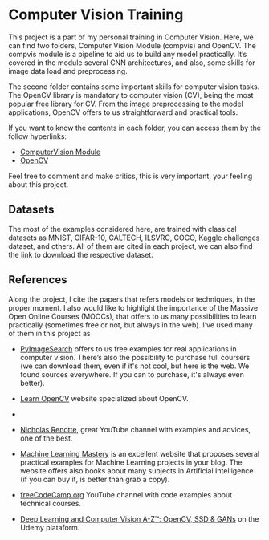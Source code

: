 # Computer Vision Training

This project is a part of my personal training in Computer Vision. Here, we can find two folders, Computer Vision Module (compvis) and OpenCV. The compvis module is a pipeline to aid us to build any model practically. It’s covered in the module several CNN architectures, and also, some skills for image data load and preprocessing.

The second folder contains some important skills for computer vision tasks. The OpenCV library is mandatory to computer vision (CV), being the most popular free library for CV. From the image preprocessing to the model applications, OpenCV offers to us straightforward and practical tools.

If you want to know the contents in each folder, you can access them by the follow hyperlinks:
- [ComputerVision Module](https://github.com/IgorMeloS/Computer-Vision-Training/tree/main/ComputerVision%20Module)
- [OpenCV](https://github.com/IgorMeloS/Computer-Vision-Training/tree/main/OpenCV)

Feel free to comment and make critics, this is very important, your feeling about this project.

## Datasets

The most of the examples considered here, are trained with classical datasets as MNIST, CIFAR-10, CALTECH, ILSVRC, COCO, Kaggle challenges dataset, and others. All of them are cited in each project, we can also find the link to download the respective dataset.

## References


Along the project, I cite the papers that refers models or techniques, in the proper moment. I also would like to highlight the importance of the Massive Open Online Courses (MOOCs), that offers to us many possibilities to learn practically (sometimes free or not, but always in the web). I’ve used many of them in this project as

- [PyImageSearch](https://www.pyimagesearch.com/) offers to us free examples for real applications in computer vision. There’s also the possibility to purchase full coursers (we can download them, even if it's not cool, but here is the web. We found sources everywhere. If you can to purchase, it's always even better).

- [Learn OpenCV](https://learnopencv.com/) website specialized about OpenCV.
- 
- [Nicholas Renotte](https://www.youtube.com/c/NicholasRenotte), great YouTube channel with examples and advices, one of the best.

- [Machine Learning Mastery](https://machinelearningmastery.com/blog/) is  an excellent website that proposes several practical examples for Machine Learning projects in your blog. The website offers also books about many subjects in Artificial Intelligence (if you can buy it, is better than grab a copy).

- [freeCodeCamp.org](https://www.youtube.com/c/Freecodecamp) YouTube channel with code examples about technical courses.

- [Deep Learning and Computer Vision A-Z™: OpenCV, SSD & GANs](https://www.udemy.com/share/101rbO3@p_-13AH-2kf-7X-QYKG5iB-Ze6U-hHXsq7ou2gG5-Jqa4J7QiBBbb-HGpTF6oN7b/) on the Udemy plataform.
